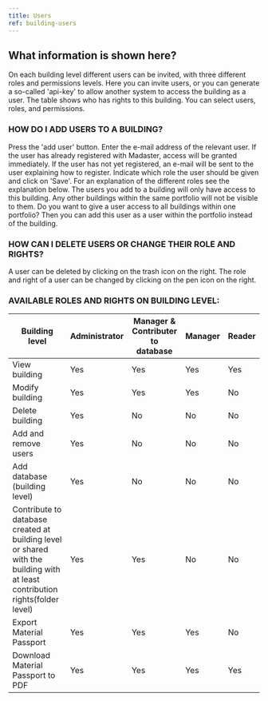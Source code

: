 ```yaml
---
title: Users
ref: building-users
---
```


## What information is shown here?
On each building level different users can be invited, with three different roles and permissions levels. Here you can invite users, or you can generate a so-called 'api-key' to allow another system to access the building as a user. The table shows who has rights to this building. You can select users, roles, and permissions.


### HOW DO I ADD USERS TO A BUILDING?
Press the 'add user' button.
Enter the e-mail address of the relevant user. If the user has already registered with Madaster, access will be granted immediately. If the user has not yet registered, an e-mail will be sent to the user explaining how to register.
Indicate which role the user should be given and click on 'Save'. For an explanation of the different roles see the explanation below.
The users you add to a building will only have access to this building. Any other buildings within the same portfolio will not be visible to them. Do you want to give a user access to all buildings within one portfolio? Then you can add this user as a user within the portfolio instead of the building.


### HOW CAN I DELETE USERS OR CHANGE THEIR ROLE AND RIGHTS?
A user can be deleted by clicking on the trash icon on the right. The role and right of a user can be changed by clicking on the pen icon on the right.


### AVAILABLE ROLES AND RIGHTS ON BUILDING LEVEL:


| Building level                          | Administrator | Manager & Contributer to database| Manager | Reader |
|-|-|-|-|-|
| View building                           | Yes | Yes | Yes | Yes|
| Modify building                         | Yes | Yes | Yes | No |
| Delete building                         | Yes | No  | No  | No |
| Add and remove users                    | Yes | No  | No  | No |
| Add database (building level)           | Yes | No | No  | No |
| Contribute to database created at building level or shared with the building with at least contribution rights(folder level)| Yes| Yes | No | No   
| Export Material Passport                | Yes | Yes | Yes | No |
| Download Material Passport to PDF       | Yes | Yes | Yes | Yes |


